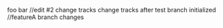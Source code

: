 foo bar
//edit #2
change tracks
change tracks after test branch initialized
//featureA branch changes